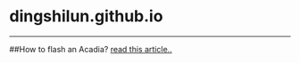 # dingshilun.github.io
---
##How to flash an Acadia?
[read this article..](blob/master/FlashAcadia.md)
